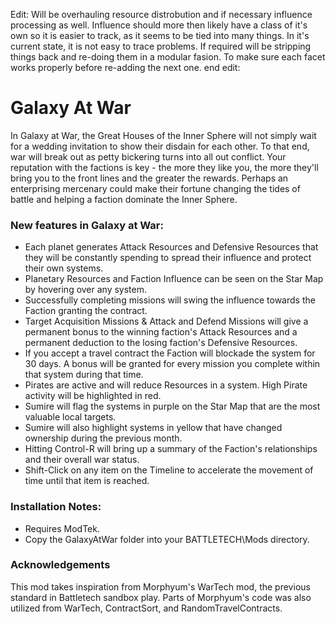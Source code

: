 Edit:
Will be overhauling resource distrobution and if necessary influence processing as well.
Influence should more then likely have a class of it's own so it is easier to track, as it seems to be tied into many things.
In it's current state, it is not easy to trace problems. If required will be stripping things back and re-doing them in a modular fasion.
To make sure each facet works properly before re-adding the next one.
end edit:

# Galaxy At War

In Galaxy at War, the Great Houses of the Inner Sphere will not simply wait for a wedding invitation to show their disdain for each other. To that end, war will break out as petty bickering turns into all out conflict. Your reputation with the factions is key - the more they like you, the more they'll bring you to the front lines and the greater the rewards. Perhaps an enterprising mercenary could make their fortune changing the tides of battle and helping a faction dominate the Inner Sphere.


### New features in Galaxy at War:

- Each planet generates Attack Resources and Defensive Resources that they will be constantly spending to spread their influence and protect their own systems.
- Planetary Resources and Faction Influence can be seen on the Star Map by hovering over any system.
- Successfully completing missions will swing the influence towards the Faction granting the contract.
- Target Acquisition Missions & Attack and Defend Missions will give a permanent bonus to the winning faction's Attack Resources and a permanent deduction to the losing faction's Defensive Resources.
- If you accept a travel contract the Faction will blockade the system for 30 days. A bonus will be granted for every mission you complete within that system during that time.
- Pirates are active and will reduce Resources in a system. High Pirate activity will be highlighted in red.
- Sumire will flag the systems in purple on the Star Map that are the most valuable local targets.
- Sumire will also highlight systems in yellow that have changed ownership during the previous month.
- Hitting Control-R will bring up a summary of the Faction's relationships and their overall war status.
- Shift-Click on any item on the Timeline to accelerate the movement of time until that item is reached.


### Installation Notes:

- Requires ModTek. 
- Copy the GalaxyAtWar folder into your BATTLETECH\Mods directory. 


### Acknowledgements

This mod takes inspiration from Morphyum's WarTech mod, the previous standard in Battletech sandbox play. Parts of Morphyum's code was also utilized from WarTech, ContractSort, and RandomTravelContracts. 
